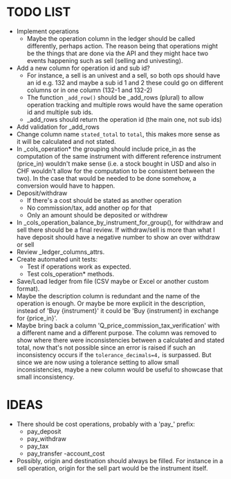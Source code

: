 # TODO LIST
- Implement operations
    - Maybe the operation column in the ledger should be called differently, perhaps action. The reason being that operations might be the things that are done via the API and they might hace two events happening such as sell (selling and univesting).
- Add a new column for operation id and sub id?
    - For instance, a sell is an univest and a sell, so both ops should have an id
        e.g. 132 and maybe a sub id 1 and 2
        these could go on different columns or in one column (132-1 and 132-2)
    - The function `_add_row()` should be _add_rows (plural) to allow operation tracking and multiple rows would have the same operation id and multiple sub ids.
    - _add_rows should return the operation id (the main one, not sub ids)
- Add validation for _add_rows
- Change column name `stated_total` to `total`, this makes more sense as it will be calculated and not stated.
- In _cols_operation* the grouping should include price_in as the computation of the same instrument with different reference instrument (price_in) wouldn't make sense (i.e. a stock bought in USD and also in CHF wouldn't allow for the computation to be consistent between the two). In the case that would be needed to be done somehow, a conversion would have to happen.
- Deposit/withdraw
    - If there's a cost should be stated as another operation
    - No commission/tax, add another op for that
    - Only an amount should be deposited or withdrew
- In _cols_operation_balance_by_instrument_for_group(), for withdraw and sell there should be a final review. If withdraw/sell is more than what I have deposit should have a negative number to show an over withdraw or sell
- Review _ledger_columns_attrs.
- Create automated unit tests:
    - Test if operations work as expected.
    - Test cols_operation* methods.
- Save/Load ledger from file (CSV maybe or Excel or another custom format).
- Maybe the description column is redundant and the name of the operation is enough. Or maybe be more explicit in the description, instead of 'Buy {instrument}' it could be 'Buy {instrument} in exchange for {price_in}'.
- Maybe bring back a column 'Q_price_commission_tax_verification' with a different name and a different purpose. The column was removed to show where there were inconsistencies between a calculated and stated total, now that's not possible since an error is raised if such an inconsistency occurs if the `tolerance_decimals=4,` is surpassed. But since we are now using a tolerance setting to allow small inconsistencies, maybe a new column would be useful to showcase that small inconsistency.
    

# IDEAS
- There should be cost operations, probably with a 'pay_' prefix:
    - pay_deposit
    - pay_withdraw
    - pay_tax
    - pay_transfer
    -account_cost
- Possibly, origin and destination should always be filled. For instance in a sell operation, origin for the sell part would be the instrument itself.
